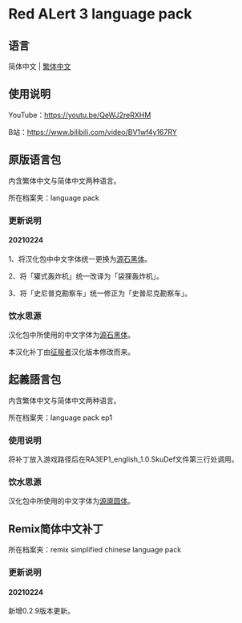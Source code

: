 # Red ALert 3 language pack

## 语言

简体中文 | [繁体中文](./README.md)

## 使用说明

YouTube：https://youtu.be/QeWJ2reRXHM

B站：https://www.bilibili.com/video/BV1wf4y167RY

## 原版语言包

内含繁体中文与简体中文两种语言。

所在档案夹：language pack

### 更新说明

#### 20210224

1、将汉化包中中文字体统一更换为[源石黑体](https://github.com/ButTaiwan/genseki-font)。

2、将「獾式轰炸机」统一改译为「袋狸轰炸机」。

3、将「史尼普克勘察车」统一修正为「史普尼克勘察车」。

### 饮水思源

汉化包中所使用的中文字体为[源石黑体](https://github.com/ButTaiwan/genseki-font)。

本汉化补丁由[征服者](http://www.gamesir.net/channel.php?id=5)汉化版本修改而来。

## 起義語言包

内含繁体中文与简体中文两种语言。

所在档案夹：language pack ep1

### 使用说明

将补丁放入游戏路径后在RA3EP1_english_1.0.SkuDef文件第三行处调用。

### 饮水思源

汉化包中所使用的中文字体为[源厡圆体](https://github.com/ButTaiwan/gensen-font)。

## Remix简体中文补丁

所在档案夹：remix simplified chinese language pack

### 更新说明

#### 20210224

新增0.2.9版本更新。
